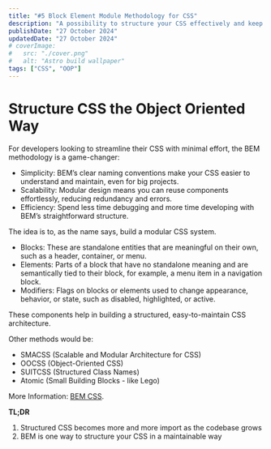 ```yaml
---
title: "#5 Block Element Module Methodology for CSS"
description: "A possibility to structure your CSS effectively and keep it maintainable for growing projects"
publishDate: "27 October 2024"
updatedDate: "27 October 2024"
# coverImage:
#   src: "./cover.png"
#   alt: "Astro build wallpaper"
tags: ["CSS", "OOP"]
---
```


# Structure CSS the Object Oriented Way

For developers looking to streamline their CSS with minimal effort, the BEM methodology is a game-changer:

- Simplicity: BEM’s clear naming conventions make your CSS easier to understand and maintain, even for big projects.
- Scalability: Modular design means you can reuse components effortlessly, reducing redundancy and errors.
- Efficiency: Spend less time debugging and more time developing with BEM’s straightforward structure.

The idea is to, as the name says, build a modular CSS system.

- Blocks: These are standalone entities that are meaningful on their own, such as a header, container, or menu.
- Elements: Parts of a block that have no standalone meaning and are semantically tied to their block, for example, a menu item in a navigation block.
- Modifiers: Flags on blocks or elements used to change appearance, behavior, or state, such as disabled, highlighted, or active.

These components help in building a structured, easy-to-maintain CSS architecture.

Other methods would be:
- SMACSS (Scalable and Modular Architecture for CSS)
- OOCSS (Object-Oriented CSS)
- SUITCSS (Structured Class Names)
- Atomic (Small Building Blocks - like Lego)

More Information: [BEM CSS](getbem.com).

**TL;DR**
1. Structured CSS becomes more and more import as the codebase grows
2. BEM is one way to structure your CSS in a maintainable way